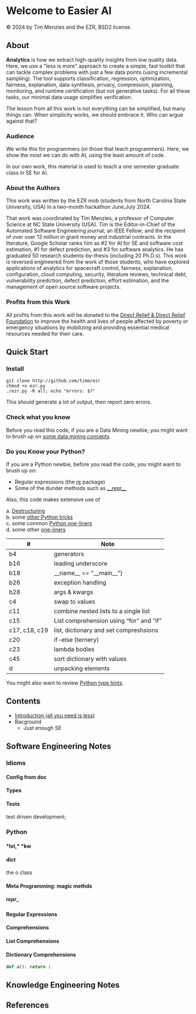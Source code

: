 # Welcome to Easier AI


&copy; 2024 by Tim Menzies and the EZR, BSD2 license.

## About
**Analytics** is how we extract high-quality insights from low
quality data. Here, we  use a "less is more" approach to create a
simple, fast toolkit that can tackle complex problems with just a
few data points (using incremental sampling).  The tool supports
classification, regression, optimization, fairness, explanation,
data synthesis, privacy, compression, planning, monitoring, and
runtime certification (but not  generative tasks).  For all these
tasks, our  minimal data usage simplifies verification.

The lesson from all this work is not everything can be simplified,
but many things can. When simplicity works, we should embrace it.
Who can argue against that?

### Audience
We write this  for programmers (or those that teach programmers).
Here, we show the most we  can do with AI, using the least amount
of code.

In our own work, this material is used to teach a one semester
graduate class in SE for AI.

### About the Authors
This work was written by the EZR mob (students from North Carolina
State University, USA) in a two-month hackathon June,July 2024.

That work was coordinated  by Tim Menzies, a professor of Computer
Science at NC State University (USA).  Tim is the Editor-in-Chief
of the Automated Software Engineering journal; an IEEE Fellow; and
the recipient of over over 13 million in grant money and industrial
contracts.  In the literature, Google Scholar ranks him as \#2 for
AI for SE and software cost estimation, \#1 for defect prediction,
and \#3 for software analytics.  He has graduated 50 research
students-by-thesis (including 20 Ph.D.s).  This work is reversed
engineered from the work of those students, who have explored
applications of analytics for spacecraft control, fairness,
explanation, configuration, cloud computing,  security, literature
reviews, technical  debt,  vulnerability prediction, defect prediction,
effort estimation,  and the management of open source software
projects.

### Profits from this Work
All profits from this work will be donated to the 
[Direct Relief & Direct Relief Foundation](https://directrelief.org)
to improve the health and lives of people affected by poverty or
emergency situations by mobilizing and providing essential medical
resources needed for their care.

## Quick Start

### Install

```
git clone http://github.com/timm/ezr
chmod +x ezr.py
./ezr.py -R all; echo "errors: $?"
```
This should generate a lot of output, then report zero errors.

### Check what you know

Before you read this code, 
if you are a Data Mining newbie, 
you might want to brush up on
[some data mining concepts](xxx).

### Do you Know your Python?
If you are a Python newbie, before you read the code, you might want to 
brush up on:

- Regular expressions                 (the [re](https://www.w3schools.com/python/python_regex.asp) package)
- Some of the dunder methods such as [\_\_repr\_\_](https://www.geeksforgeeks.org/python-__repr__-magic-method/?ref=ml_lbp)

Also, this code makes
extensive use of  

a.                 [Destructuring](https://blog.ashutoshkrris.in/mastering-list-destructuring-and-packing-in-python-a-comprehensive-guide)   
b. some       [other Python tricks](https://www.datacamp.com/tutorial/python-tips-examples)         
c. some  common [Python one-liners](https://allwin-raju-12.medium.com/50-python-one-liners-everyone-should-know-182ea7c8de9d)   
d. some other          [one-liners](https://github.com/Allwin12/python-one-liners?tab=readme-ov-file#unpacking-elements)

| # | Note| 
---|----|
|b4|generators|
|b16| leading underscore|
|b18| \_\_name\_\_ == “\_\_main\_\_”}
|b26| exception handling|
|b28| args & kwargs|
|c4| swap to values|
|c11| combine nested lists to a single list|
|c15| List comprehension using “for” and “if”|
|c17, c18, c19 | list, dictionary and set compreshsions|
|c20| if-else (ternery)|
|c23| lambda bodies|
|c45| sort dictionary with values|
|d| unpacking elements|

You might also want to review
[Python type hints](https://realpython.com/python-type-checking/).

## Contents
- [Introduction (all you need is less)](/docs/less.md)
- Bacground
  - Just  enough SE
  
## Software Engineering Notes
### Idioms
#### Config from __doc__
#### Types
#### Tests
test driven development;

### Python
#### \*lst,\* *kw

#### __dict__ 

the o class

#### Meta Programming: magic methds

##### __repr___

#### Regular Expressions


#### Comprehensions

#### List Comprehensions

#### Dictionary Comprehensions


```python
def a(): return 1
```

## Knowledge Engineering Notes

## References
